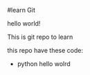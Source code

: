 
#learn Git

hello world!

This is git repo to learn

this repo have these code:
  - python hello wolrd
